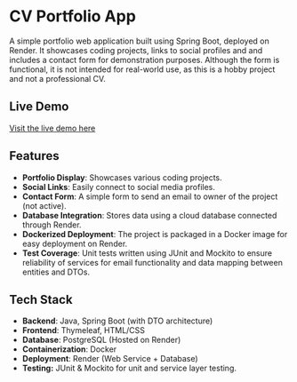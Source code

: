 # CV Portfolio App

A simple portfolio web application built using Spring Boot, deployed on Render.
It showcases coding projects, links to social profiles and  and includes a 
contact form for demonstration purposes. Although the form is functional, 
it is not intended for real-world use, as this is a hobby project and not a professional CV.

## Live Demo

<a href="https://cv-app-oqgw.onrender.com/" target="_blank">Visit the live demo here</a>


## Features

- **Portfolio Display**: Showcases various coding projects.
- **Social Links**: Easily connect to social media profiles.
- **Contact Form**: A simple form to send an email to owner of the project (not active).
- **Database Integration**: Stores data using a cloud database connected through Render.
- **Dockerized Deployment**: The project is packaged in a Docker image for easy deployment on Render.
- **Test Coverage**: Unit tests written using JUnit and Mockito to ensure reliability of services for
  email functionality and data mapping between entities and DTOs.
  
## Tech Stack

- **Backend**: Java, Spring Boot (with DTO architecture)
- **Frontend**: Thymeleaf, HTML/CSS
- **Database**: PostgreSQL (Hosted on Render)
- **Containerization**: Docker
- **Deployment**: Render (Web Service + Database)
- **Testing:** JUnit & Mockito for unit and service layer testing. 


